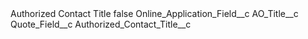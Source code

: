 <?xml version="1.0" encoding="UTF-8"?>
<CustomMetadata xmlns="http://soap.sforce.com/2006/04/metadata" xmlns:xsi="http://www.w3.org/2001/XMLSchema-instance" xmlns:xsd="http://www.w3.org/2001/XMLSchema">
    <label>Authorized Contact Title</label>
    <protected>false</protected>
    <values>
        <field>Online_Application_Field__c</field>
        <value xsi:type="xsd:string">AO_Title__c</value>
    </values>
    <values>
        <field>Quote_Field__c</field>
        <value xsi:type="xsd:string">Authorized_Contact_Title__c</value>
    </values>
</CustomMetadata>
